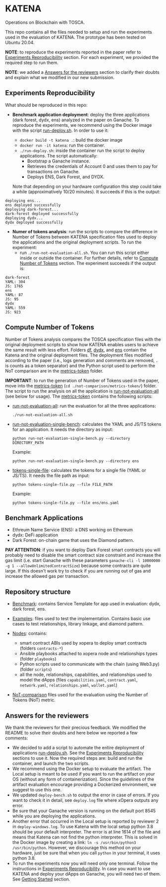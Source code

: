 # KATENA
Operations on Blockchain with TOSCA.

This repo contains all the files needed to setup and run the experiments used in the evaluation of KATENA.
The prototype has been tested on Ubuntu 20.04.

**NOTE**: to reproduce the experiments reported in the paper refer to [Experiments Reproducibility](#experiments-reproducibility) section. For each experiment, we provided the required step to run them.
 <!-- The rest of the README contains the information to start deploying your dApps with KATENA. -->

**NOTE**: we added a [Answers for the reviewers](#answers-for-the-reviewers) section to clarify their doubts and explain what we modified in our new submission.
## Experiments Reproducibility
What should be reproduced in this repo:
- **Benchmark application deployment**: deploy the three applications (dark forest, dydx, ens) analyzed in the paper on Ganache. To reproduce the experiments, we recommend using the Docker image with the script [run-deploy.sh](./run-deploy.sh). In order to use it:
    - `docker build -t katena .`: build the docker image
    - `docker run -it katena`: run the container.
    - `./run-deploy.sh`: inside the container run the script to deploy applications. The script automatically:
        - Bootstrap a Ganache instance.
        - Retrieves the credentials of Account 0 and uses them to pay for transactions on Ganache.
        - Deploys ENS, Dark Forest, and DYDX. 
  
  Note that depending on your hardware configuration this step could take a while (approximatively 10/20 minutes).
  It succeeds if this is the output:
```
deploying ens...
ens deployed successfully
deploying dark-forest...
dark-forest deployed successfully
deploying dydx...
dydx deployed successfully
```
- **Numer of tokens analysis**: run the scripts to compare the difference in Number of Tokens between KATENA specification files used to deploy the applications and the original deployment scripts. To run the experiment:
    - run `./run-not-evaluation-all.sh`. You can run this script either inside or outside the container. For further details, refer to [Compute Number of Tokens](#compute-number-of-tokens) section.
The experiment succeeds if the output is:
```
dark-forest
YAML: 304
JS: 1765
ens
YAML: 87
JS: 95
dydx
YAML: 559
JS: 923
```
<!-- 
## Getting Started
In order to start deploying your own dApps using KATENA, we strongly recommend looking at the files in [Examples](./examples/) and [Benchmark](./benchmark/) folders. 
KATENA can be used with our [Docker](https://www.docker.com/) image.

a Python virtual environment on your local machine  

### Docker setup
If you want to deploy your applications on Ganache, you will need two terminals active at the same time: one for running Ganache and another one for KATENA.

The required steps are the following for the first terminal:
- `docker build -t katena .`: build the docker image
- `docker run -it katena`: run the container.
- `npx ganache-cli -l 10000000 -g 1 --allowUnlimitedContractSize`: create a [ganache](https://trufflesuite.com/ganache/) instance, that will be our locally hosted Blockchain. Ganache will prompt a set of accounts and private keys to use in the next steps. Alternatively, you can use the `--account_keys_path accounts.json` to print that information in the file `accounts.json` (you can find them at the end of the file looking for `private_keys` key). See [benchmarks](#benchmark-applications) section to understand why we choose those parameters.

Keep ganache running and open a new terminal inside the container:
- Retrieve the `<container_id>` with `docker ps`.
- `docker exec -it <container_id> /bin/bash` start the new terminal inside the container. 
- Create `input.yml` file to store your wallet credentials. Ganache will prompt that information as shown in the [figure](images/ganache-accounts.jpg) below (or in the `accounts.json` if you used the flag described above). Choose one of the `Available accounts` and its `Private Key`, in `input.yml` create the keys `UserWallet` and `UserKeyGanache`, and paste the two values respectively. Example:
```
UserWallet: '<account>'
UserKeyGanache: '<private_key>'
```
Use [input.example.yaml](./input.example.yaml) as example.

![available accounts and private keys in ganache](./images/ganache-accounts.jpg)

- run the [deploy-bench.sh](./deploy-bench.sh) script to automatically deploy the three benchmark applications. In case of errors, the script generates a log stored in the file `deploy.log`. It took 10/20 minutes to complete the entire procedure.
This script automates the following operations (that you should do manually if you are using KATENA to deploy your personal dApp):
    - Move the YAML file containing the application description to the project root (e.g., `cp ./benchmark/ens.yaml .`)
    - The smart contract ABIs of your application must be put in a folder named `contracts` in `nodes` directory. The ABIs of the benchmark applications are in the folders `./nodes/contracts-<APP_NAME>`.
    - Deploy with `xopera` (e.g., `opera deploy -i input.yml ens.yaml`)

### Local setup

**This setting is an alternative to the docker setup. If you are using docker, skip this section**

To use KATENA on your local machine you need:
- We tested our prototype on Ubuntu 20.04.4
- `python 3.8`
- `pip`
- [xopera orchestrator](https://github.com/xlab-si/xopera-opera#installation-and-quickstart)
- [ganache](https://trufflesuite.com/ganache/): this is required to bootstrap a blockchain hosted locally. You can either use this or another Ethereum-compatible client (e.g., [geth](https://geth.ethereum.org/)).


Do the following steps:
- Run a Ganache instance with the command `ganache-cli -l 10000000 -g 1 --allowUnlimitedContractSize` (see [benchmarks](#benchmark-applications) section to understand why we choose those parameters). It will prompt a set of accounts and private keys to use in the next step.
- Create the `input.yml` file that stores your wallet credentials. Ganache will prompt that information as shown in the [figure](images/ganache-accounts.jpg). Choose one of the accounts and its private key, in `input.yml` create the keys `UserWallet` and `UserKeyGanache`, and paste the values respectively. Example:
```
UserWallet: '<account>'
UserKeyGanache: '<private_key>'
```
Use `input.example.yaml` as example. 


- Install the required packages with `pip` (file located [here](./requirements.txt)) (`pip install -r requirements.txt`)
- Move the YAML file containing the application description to the project root (e.g., `cp ./benchmark/ens.yaml .`)
- The smart contract ABIs of your application must be put in a folder named `contracts` in `nodes` directory. The ABIs of the benchmark applications are in the folders `./nodes/contracts-<APP_NAME>`. In order to use them copy the ABIs in the contracts folder (`cp -r ./nodes/contracts-ens ./nodes/contracts`)
- Deploy with `xopera` (i.e. `opera deploy -i input.yml ens.yaml`)  -->

## Compute Number of Tokens

Number of Tokens analysis compares the TOSCA specification files with the original deployment scripts to show how KATENA enables users to achieve the same result with less effort.
Folders [df](./not-comparison/dark-forest/), [dydx](./not-comparison/dydx/), and [ens](./not-comparison/ens/) contain the Katena and the original deployment files.
The deployment files modified according to the paper (i.e., logs generation and comments are removed, `.` is counts as a token separator) and the Python script used to perform the NoT comparison are in the [metrics-token](./not-comparison/metrics-token/) folder.

**IMPORTANT**: to run the generation of Number of Tokens used in the paper, move into the [metrics-token](./not-comparison/metrics-token/) (`cd ./not-comparison/metrics-token/`) folder. 
The script to run the analysis on all the application is [run-not-evaluation-all](./run-not-evaluation-all.sh) (see below for usage). 
The [metrics-token](./not-comparison/metrics-token/) contains the following scripts:

- [run-not-evaluation-all](./run-not-evaluation-all.sh): run the evaluation for all the three applications:
    ```
    ./run-not-evaluation-all.sh
    ```

- [run-not-evaluation-single-bench](./run-not-evaluation-single-bench.py): calculates the YAML and JS/TS tokens for an application. It needs the directory as input:
    ```
    python run-not-evaluation-single-bench.py --directory DIRECTORY_PATH
    ```
    Example:
    ```
    python run-not-evaluation-single-bench.py --directory ens
    ```

- [tokens-single-file](./tokens-single-file.py): calculates the tokens for a single file (YAML or JS/TS). It needs the file path as input:
    ```
    python tokens-single-file.py --file FILE_PATH
    ```
    Example:
    ```
    python tokens-single-file.py --file ens/ens.yaml
    ```

## Benchmark Applications
- Ethreum Name Service (ENS): a DNS working on Ethereum
- dydx: DeFi application
- Dark Forest: on-chain game that uses the Diamond pattern. 


**PAY ATTENTION**: if you want to deploy Dark Forest smart contracts you will probably need to disable the smart contract size constraint and increase the gas limit (i.e. start Ganache with these parameters `ganache-cli -l 10000000 -g 1 --allowUnlimitedContractSize`) because some contracts are quite large. If this doesn't work try to check if you are running out of gas and increase the allowed gas per transaction.



## Repository structure

- [Benchmark](./benchmark/): contains Service Template for app used in evaluation: dydx, dark forest, ens.

- [Examples](./examples/): files used to test the implementation. Contains basic use cases to test relationships, library linkage, and diamond pattern.

- [Nodes](./nodes/): contains:
    - smart contract ABIs used by xopera to deploy smart contracts (folders `contracts-*`)
    - Ansible playbooks attached to xopera node and relationships types (folder `playbooks`)
    - Python scripts used to communicate with the chain (using Web3.py) (folder `scripts`)
    - all the node, relationships, capabilities, and relationships used to model the dApps (files `capabilities.yaml`, `contract.yaml`, `network.yaml`, `relationships.yaml`, `wallet.yaml`)


- [NoT-comparison](./not-comparison/) files used for the evaluation using the Number of Tokens (NoT) metric.

<!-- - [Smart Contract Example](./smart-contract-example/): contains a truffle project used to test and use JS and TS capabilities to use functions of the benchmark apps -->


## Answers for the reviewers
We thank the reviewers for their precious feedback. We modified the README to solve their doubts and here below we reported a few comments:

- We decided to add a script to automate the entire deployment of applications [run-deploy.sh](./run-deploy.sh). See the [Experiments Reproducibility](#experiments-reproducibility) sections to use it. Now the required steps are: build and run the container, and launch the two scripts.
- We recommend using the Docker setup to evaluate the artifact. The Local setup is meant to be used if you want to run the artifact on your OS (without any form of containerization). Since the guidelines of the artifact evaluation encourage providing a Dockerized environment, we suggest to use this one.
- We updated `deploy-bench.sh` to output the error in case of errors. If you want to check it in detail, see `deploy.log` file where xOpera outputs any error.
- Be sure that your Ganache version is running on the default port 8545 while you are deploying the applications.
- Another error that occurred in the Local setup is reported by reviewer 2 in `deploy-windows.log`. To use Katena with the local setup python 3.8 should be your default interpreter. The error is at line 1614 of the file and means that Katena can not find the python interpreter. This is solved in the Docker image by creating a link: `ln -s /usr/bin/python3 /usr/bin/python`. However, we discourage this method on your hardware, just be sure that when you call `python` in your terminal, it uses python 3.8.
- To run the experiments now you will need only one terminal. Follow the instructions in [Experiments Reproducibility](#experiments-reproducibility). In case you want to use KATENA and deploy your dApps on Ganache, you will need two of them. See [Getting Started](#getting-started) section.

